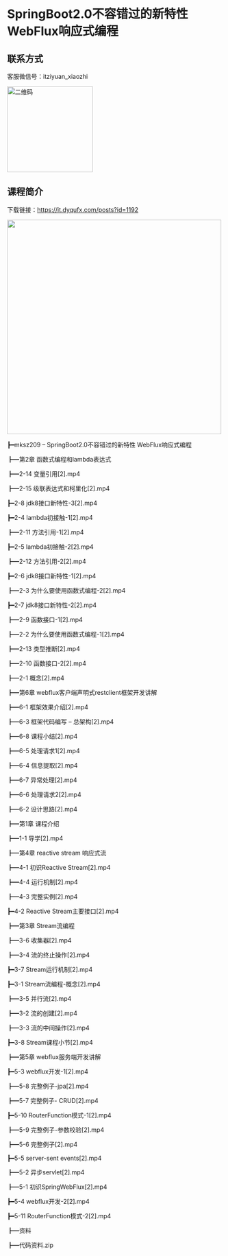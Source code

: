 # SpringBoot2.0不容错过的新特性 WebFlux响应式编程

## 联系方式

客服微信号：itziyuan_xiaozhi

<img src="https://ziyuanyun.oss-cn-guangzhou.aliyuncs.com/common/20240614073449/666b82192834a.jpg" width="200" height="200" alt="二维码">

## 课程简介

下载链接：https://it.dyqufx.com/posts?id=1192

<img src="https://ziyuanyun.oss-cn-guangzhou.aliyuncs.com/yun/20240515153634/66446602f3149.jpg" width="500" alt="">

  ┣━mksz209 &#8211; SpringBoot2.0不容错过的新特性 WebFlux响应式编程

 ┣━第2章 函数式编程和lambda表达式

 ┣━2-14 变量引用[2].mp4

 ┣━2-15 级联表达式和柯里化[2].mp4

 ┣━2-8 jdk8接口新特性-3[2].mp4

 ┣━2-4 lambda初接触-1[2].mp4

 ┣━2-11 方法引用-1[2].mp4

 ┣━2-5 lambda初接触-2[2].mp4

 ┣━2-12 方法引用-2[2].mp4

 ┣━2-6 jdk8接口新特性-1[2].mp4

 ┣━2-3 为什么要使用函数式编程-2[2].mp4

 ┣━2-7 jdk8接口新特性-2[2].mp4

 ┣━2-9 函数接口-1[2].mp4

 ┣━2-2 为什么要使用函数式编程-1[2].mp4

 ┣━2-13 类型推断[2].mp4

 ┣━2-10 函数接口-2[2].mp4

 ┣━2-1 概念[2].mp4

 ┣━第6章 webflux客户端声明式restclient框架开发讲解

 ┣━6-1 框架效果介绍[2].mp4

 ┣━6-3 框架代码编写 &#8211; 总架构[2].mp4

 ┣━6-8 课程小结[2].mp4

 ┣━6-5 处理请求1[2].mp4

 ┣━6-4 信息提取[2].mp4

 ┣━6-7 异常处理[2].mp4

 ┣━6-6 处理请求2[2].mp4

 ┣━6-2 设计思路[2].mp4

 ┣━第1章 课程介绍

 ┣━1-1 导学[2].mp4

 ┣━第4章 reactive stream 响应式流

 ┣━4-1 初识Reactive Stream[2].mp4

 ┣━4-4 运行机制[2].mp4

 ┣━4-3 完整实例[2].mp4

 ┣━4-2 Reactive Stream主要接口[2].mp4

 ┣━第3章 Stream流编程

 ┣━3-6 收集器[2].mp4

 ┣━3-4 流的终止操作[2].mp4

 ┣━3-7 Stream运行机制[2].mp4

 ┣━3-1 Stream流编程-概念[2].mp4

 ┣━3-5 并行流[2].mp4

 ┣━3-2 流的创建[2].mp4

 ┣━3-3 流的中间操作[2].mp4

 ┣━3-8 Stream课程小节[2].mp4

 ┣━第5章 webflux服务端开发讲解

 ┣━5-3 webflux开发-1[2].mp4

 ┣━5-8 完整例子-jpa[2].mp4

 ┣━5-7 完整例子- CRUD[2].mp4

 ┣━5-10 RouterFunction模式-1[2].mp4

 ┣━5-9 完整例子-参数校验[2].mp4

 ┣━5-6 完整例子[2].mp4

 ┣━5-5 server-sent events[2].mp4

 ┣━5-2 异步servlet[2].mp4

 ┣━5-1 初识SpringWebFlux[2].mp4

 ┣━5-4 webflux开发-2[2].mp4

 ┣━5-11 RouterFunction模式-2[2].mp4

 ┣━资料

 ┣━代码资料.zip

  